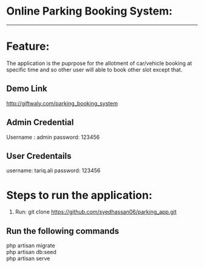 # Online Parking Booking System:

-----------------------------------------

# Feature: 

The application is the puprpose for the allotment of car/vehicle booking at specific time and so other user will able to book other slot except that.

## Demo Link
http://giftwaly.com/parking_booking_system

## Admin Credential
Username : admin
password: 123456

## User Credentails
username: tariq.ali
password: 123456

# Steps to run the application:

1. Run: git clone https://github.com/syedhassan06/parking_app.git

## Run the following commands

php artisan migrate <br />
php artisan db:seed <br />
php artisan serve <br />



